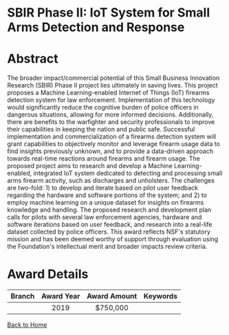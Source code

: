 
SBIR Phase II: IoT System for Small Arms Detection and Response
===============================================================

# Abstract


The broader impact/commercial potential of this Small Business Innovation Research (SBIR) Phase II project lies ultimately in saving lives. This project proposes a Machine Learning-enabled Internet of Things (IoT) firearms detection system for law enforcement. Implementation of this technology would significantly reduce the cognitive burden of police officers in dangerous situations, allowing for more informed decisions. Additionally, there are benefits to the warfighter and security professionals to improve their capabilities in keeping the nation and public safe. Successful implementation and commercialization of a firearms detection system will grant capabilities to objectively monitor and leverage firearm usage data to find insights previously unknown, and to provide a data-driven approach towards real-time reactions around firearms and firearm usage. The proposed project aims to research and develop a Machine Learning-enabled, integrated IoT system dedicated to detecting and processing small arms firearm activity, such as discharges and unholsters. The challenges are two-fold: 1) to develop and iterate based on pilot user feedback regarding the hardware and software portions of the system; and 2) to employ machine learning on a unique dataset for insights on firearms knowledge and handling. The proposed research and development plan calls for pilots with several law enforcement agencies, hardware and software iterations based on user feedback, and research into a real-life dataset collected by police officers. This award reflects NSF's statutory mission and has been deemed worthy of support through evaluation using the Foundation's intellectual merit and broader impacts review criteria.  

# Award Details

|Branch|Award Year|Award Amount|Keywords|
| :---: | :---: | :---: | :---: |
||2019|$750,000||
  
  


[Back to Home](https://github.com/chrischow/dod_sbir_awards/JT/#505)